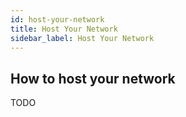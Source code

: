 ```yaml
---
id: host-your-network
title: Host Your Network
sidebar_label: Host Your Network
---
```


## How to host your network
TODO
